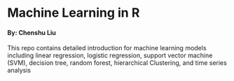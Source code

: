 # Machine Learning in R
#### By: Chenshu Liu

This repo contains detailed introduction for machine learning models including linear regression, logistic regression, support vector machine (SVM), decision tree, random forest, hierarchical Clustering, and time series analysis
